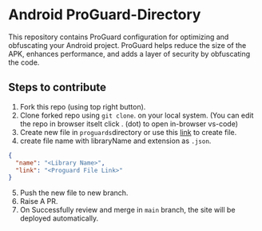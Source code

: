 
# Android ProGuard-Directory 
This repository contains ProGuard configuration for optimizing and obfuscating your Android project. 
ProGuard helps reduce the size of the APK, enhances performance, and adds a layer of security by obfuscating the code.


## Steps to contribute
1. Fork this repo (using top right button).
2. Clone forked repo using `git clone`. on your local system. (You can edit the repo in browser itselt click . (dot) to open in-browser vs-code)
3. Create new file in `proguards`directory or use this [link](https://github.com/yogeshpaliyal/ProGuard-Directory/new/main/proguards) to create file.
4.  create file name with libraryName and extension as `.json`.
```json
{
  "name": "<Library Name>",
  "link": "<Proguard File Link>"
}
```
5. Push the new file to new branch.
6. Raise A PR.
7. On Successfully review and merge in `main` branch, the site will be deployed automatically.
